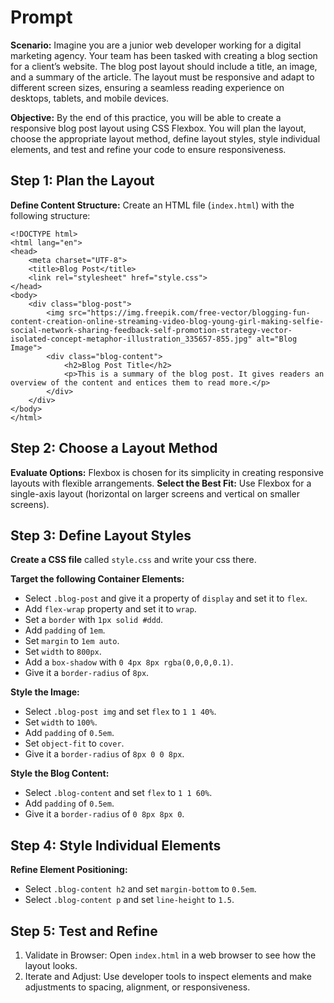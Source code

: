 # Prompt

**Scenario:** Imagine you are a junior web developer working for a digital marketing agency. Your team has been tasked with creating a blog section for a client’s website. The blog post layout should include a title, an image, and a summary of the article. The layout must be responsive and adapt to different screen sizes, ensuring a seamless reading experience on desktops, tablets, and mobile devices.

**Objective:** By the end of this practice, you will be able to create a responsive blog post layout using CSS Flexbox. You will plan the layout, choose the appropriate layout method, define layout styles, style individual elements, and test and refine your code to ensure responsiveness.

## Step 1: Plan the Layout

**Define Content Structure:** Create an HTML file (`index.html`) with the following structure:

```
<!DOCTYPE html>
<html lang="en">
<head>
    <meta charset="UTF-8">
    <title>Blog Post</title>
    <link rel="stylesheet" href="style.css">
</head>
<body>
    <div class="blog-post">
        <img src="https://img.freepik.com/free-vector/blogging-fun-content-creation-online-streaming-video-blog-young-girl-making-selfie-social-network-sharing-feedback-self-promotion-strategy-vector-isolated-concept-metaphor-illustration_335657-855.jpg" alt="Blog Image">
        <div class="blog-content">
            <h2>Blog Post Title</h2>
            <p>This is a summary of the blog post. It gives readers an overview of the content and entices them to read more.</p>
        </div>
    </div>
</body>
</html>
```

## Step 2: Choose a Layout Method

**Evaluate Options:** Flexbox is chosen for its simplicity in creating responsive layouts with flexible arrangements.
**Select the Best Fit:** Use Flexbox for a single-axis layout (horizontal on larger screens and vertical on smaller screens).

## Step 3: Define Layout Styles

**Create a CSS file** called `style.css` and write your css there.

**Target the following Container Elements:**
* Select `.blog-post` and give it a property of `display` and set it to `flex`.
* Add `flex-wrap` property and set it to `wrap`.
* Set a `border` with `1px solid #ddd`.
* Add `padding` of `1em`.
* Set `margin` to `1em auto`.
* Set `width` to `800px`.
* Add a `box-shadow` with `0 4px 8px rgba(0,0,0,0.1)`.
* Give it a `border-radius` of `8px`.

**Style the Image:**
* Select `.blog-post img` and set `flex` to `1 1 40%`.
* Set `width` to `100%`.
* Add `padding` of `0.5em`.
* Set `object-fit` to `cover`.
* Give it a `border-radius` of `8px 0 0 8px`.

**Style the Blog Content:**
* Select `.blog-content` and set `flex` to `1 1 60%`.
* Add `padding` of `0.5em`.
* Give it a `border-radius` of `0 8px 8px 0`.

## Step 4: Style Individual Elements

**Refine Element Positioning:**
* Select `.blog-content h2` and set `margin-bottom` to `0.5em`.
* Select `.blog-content p` and set `line-height` to `1.5`.

## Step 5: Test and Refine

1. Validate in Browser: Open `index.html` in a web browser to see how the layout looks.
2. Iterate and Adjust: Use developer tools to inspect elements and make adjustments to spacing, alignment, or responsiveness.